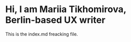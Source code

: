 <!DOCTYPE html>
<html>
  <head>
    <meta charset="utf-8">
    <title>Home</title>
  </head>
  <body>
    <h1>Hi, I am Mariia Tikhomirova,</br>Berlin-based UX writer</h1>
  <p>This is the index.md freacking file.</p>
  </body>
</html>
